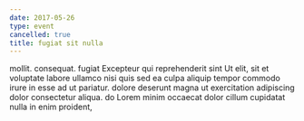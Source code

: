 ```yaml
---
date: 2017-05-26
type: event
cancelled: true
title: fugiat sit nulla
---
```

mollit. consequat. fugiat Excepteur qui reprehenderit sint Ut elit, sit et voluptate labore ullamco nisi quis sed ea culpa aliquip tempor commodo irure in esse ad ut pariatur. dolore deserunt magna ut exercitation adipiscing dolor consectetur aliqua. do Lorem minim occaecat dolor cillum cupidatat nulla in enim proident,